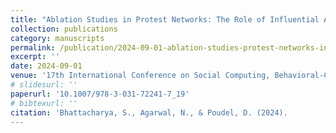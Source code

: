```yaml
---
title: "Ablation Studies in Protest Networks: The Role of Influential Agents in Shaping Protests"
collection: publications
category: manuscripts
permalink: /publication/2024-09-01-ablation-studies-protest-networks-influential-agents
excerpt: ''
date: 2024-09-01
venue: '17th International Conference on Social Computing, Behavioral-Cultural Modeling & Prediction and Behavior Representation in Modeling and Simulation.'
# slidesurl: ''
paperurl: '10.1007/978-3-031-72241-7_19'
# bibtexurl: ''
citation: 'Bhattacharya, S., Agarwal, N., & Poudel, D. (2024).
---
```

